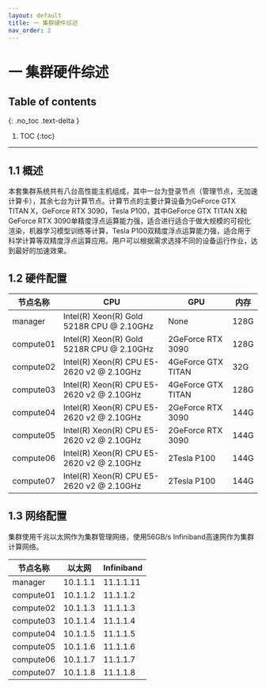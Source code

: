 ```yaml
---
layout: default
title: 一 集群硬件综述
nav_order: 2
---
```


# 一 集群硬件综述


## Table of contents
{: .no_toc .text-delta }

1. TOC
{:toc}

---

## 1.1 概述

本套集群系统共有八台高性能主机组成，其中一台为登录节点（管理节点，无加速计算卡），其余七台为计算节点。计算节点的主要计算设备为GeForce GTX TITAN X，GeForce RTX 3090，Tesla P100，其中GeForce GTX TITAN X和GeForce RTX 3090单精度浮点运算能力强，适合进行适合于做大规模的可视化渲染，机器学习模型训练等计算，Tesla P100双精度浮点运算能力强，适合用于科学计算等双精度浮点运算应用。用户可以根据需求选择不同的设备运行作业，达到最好的加速效果。

## 1.2 硬件配置

| 节点名称  | CPU                                       | GPU                | 内存 |
| --------- | ----------------------------------------- | ------------------ | ---- |
| manager   | Intel(R) Xeon(R) Gold 5218R CPU @ 2.10GHz | None               | 128G |
| compute01 | Intel(R) Xeon(R) Gold 5218R CPU @ 2.10GHz | 2GeForce RTX 3090  | 128G |
| compute02 | Intel(R) Xeon(R) CPU E5-2620 v2 @ 2.10GHz | 4GeForce GTX TITAN | 32G  |
| compute03 | Intel(R) Xeon(R) CPU E5-2620 v2 @ 2.10GHz | 4GeForce GTX TITAN | 128G |
| compute04 | Intel(R) Xeon(R) CPU E5-2620 v2 @ 2.10GHz | 2GeForce RTX 3090  | 144G |
| compute05 | Intel(R) Xeon(R) CPU E5-2620 v2 @ 2.10GHz | 2GeForce RTX 3090  | 144G |
| compute06 | Intel(R) Xeon(R) CPU E5-2620 v2 @ 2.10GHz | 2Tesla P100        | 144G |
| compute07 | Intel(R) Xeon(R) CPU E5-2620 v2 @ 2.10GHz | 2Tesla P100        | 144G |

## 1.3 网络配置

集群使用千兆以太网作为集群管理网络，使用56GB/s Infiniband高速网作为集群计算网络。

| 节点名称  | 以太网   | Infiniband |
| --------- | -------- | ---------- |
| manager   | 10.1.1.1 | 11.1.1.11  |
| compute01 | 10.1.1.2 | 11.1.1.2   |
| compute02 | 10.1.1.3 | 11.1.1.3   |
| compute03 | 10.1.1.4 | 11.1.1.4   |
| compute04 | 10.1.1.5 | 11.1.1.5   |
| compute05 | 10.1.1.6 | 11.1.1.6   |
| compute06 | 10.1.1.7 | 11.1.1.7   |
| compute07 | 10.1.1.8 | 11.1.1.8   |


